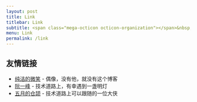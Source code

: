 ```yaml
---
layout: post
title: Link
titlebar: Link
subtitle: <span class="mega-octicon octicon-organization"></span>&nbsp;&nbsp; Resource link
menu: Link
permalink: /link
---
```


## 友情链接

- [纯洁的微笑](http://www.ityouknow.com/) - 偶像，没有他，就没有这个博客
- [阮一峰](http://www.ruanyifeng.com/blog/) - 技术道路上，有幸遇到一盏明灯
- [五月的仓颉](https://www.cnblogs.com/xrq730/) - 技术道路上可以跟随的一位大侠
